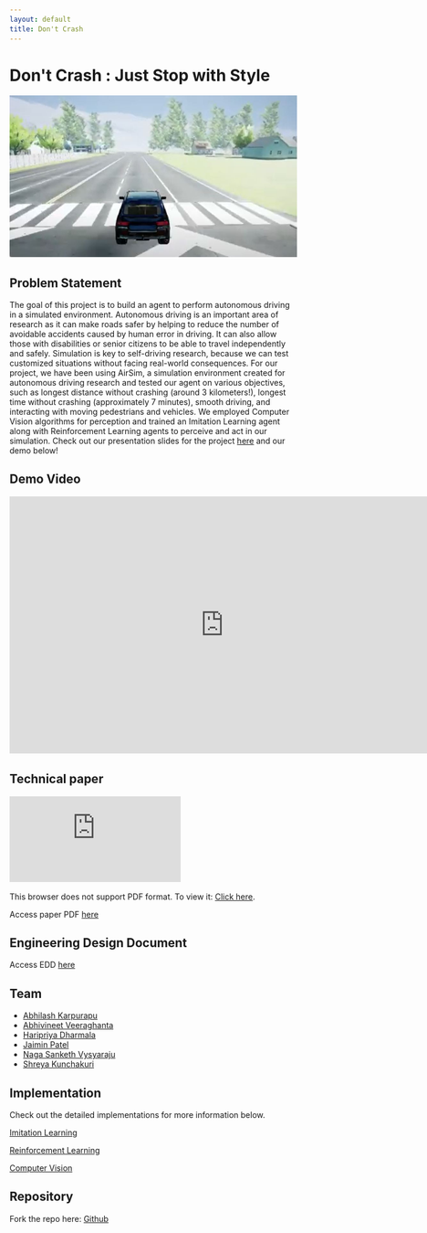 ```yaml
---
layout: default
title: Don't Crash
---
```


# Don't Crash : Just Stop with Style

![Don't Crash](images/carcityenvt.JPG)

## Problem Statement
The goal of this project is to build an agent to perform autonomous driving in a simulated environment. Autonomous driving is an important area of research as it can make roads safer  by helping to reduce the number of avoidable accidents caused by human error in driving. It can also allow those with disabilities or senior citizens to be able to travel independently and safely. Simulation is key to self-driving research, because we can test customized situations without facing real-world consequences. For our project, we have been using AirSim, a simulation environment created for autonomous driving research and tested our agent on various objectives, such as longest distance without crashing (around 3 kilometers!), longest time without crashing (approximately 7 minutes), smooth driving, and interacting with moving pedestrians and vehicles. We employed Computer Vision algorithms for perception and trained an Imitation Learning agent along with Reinforcement Learning agents to perceive and act in our simulation. Check out our presentation slides for the project [here](https://docs.google.com/presentation/d/1ETzP-wLEZ-SeZNS6iKyou26QeEb8z58x8mYloe3I3Ms/edit?usp=sharing) and our demo below!

## Demo Video
<iframe width="750" height="450" src="https://drive.google.com/file/d/1ivHQo7N_lH4rKhJWSKiYnX59hdodJGTe/preview" frameborder="0" allow="accelerometer; autoplay; encrypted-media; gyroscope; picture-in-picture" allowfullscreen></iframe>

## Technical paper

<object data="https://CS527Applied-Machine-Learning-for-Games.github.io/Don-t-Crash/Technical_Paper.pdf" type="application/pdf" width="750px" height="500px">
    <embed src="https://CS527Applied-Machine-Learning-for-Games.github.io/Don-t-Crash/Technical_Paper.pdf">
        <p>This browser does not support PDF format. To view it: <a href="https://CS527Applied-Machine-Learning-for-Games.github.io/Don-t-Crash/Technical_Paper.pdf">Click here</a>.</p>
    </embed>
</object>

Access paper PDF [here](https://CS527Applied-Machine-Learning-for-Games.github.io/Don-t-Crash/Technical_Paper.pdf)

## Engineering Design Document

Access EDD [here](https://CS527Applied-Machine-Learning-for-Games.github.io/Don-t-Crash/EDD.pdf)

## Team
* [Abhilash Karpurapu](https://www.linkedin.com/in/abhilash-karpurapu-5b7275131/)
* [Abhivineet Veeraghanta](https://www.linkedin.com/in/abhivineet/)
* [Haripriya Dharmala](https://www.linkedin.com/in/haripriya-dharmala/)
* [Jaimin Patel](https://www.linkedin.com/in/jaimindpatel/)
* [Naga Sanketh Vysyaraju](https://www.linkedin.com/in/naga-sanketh-vysyaraju/)
* [Shreya Kunchakuri](https://www.linkedin.com/in/shreya-kunchakuri-743662125/)

## Implementation

Check out the detailed implementations for more information below.

[Imitation Learning](https://cs527applied-machine-learning-for-games.github.io/Don-t-Crash/Imitation%20Learning/)

[Reinforcement Learning](https://cs527applied-machine-learning-for-games.github.io/Don-t-Crash/Reinforcement%20Learning/)

[Computer Vision](https://cs527applied-machine-learning-for-games.github.io/Don-t-Crash/Computer%20Vision/)

## Repository

Fork the repo here: [Github](https://github.com/CS527Applied-Machine-Learning-for-Games/Don-t-Crash)
